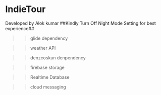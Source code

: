 # IndieTour



Developed by Alok kumar
##Kindly Turn Off Night Mode Setting for best experience##

>>glide dependency

>>weather API

>>denzcoskun denpendency

>>firebase storage

>>Realtime Database

>>cloud messaging
